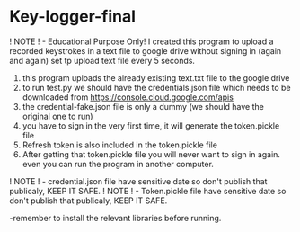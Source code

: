 # Key-logger-final
! NOTE ! - Educational Purpose Only!
I created this program to upload a recorded keystrokes in a text file to google drive without signing in (again and again)
set tp upload text file every 5 seconds.
1) this program uploads the already existing text.txt file to the google drive
2) to run test.py we should have the credentials.json file which needs to be downloaded from https://console.cloud.google.com/apis
3) the credential-fake.json file is only a dummy (we should have the original one to run)
4) you have to sign in the very first time, it will generate the token.pickle file
5) Refresh token is also included in the token.pickle file
6) After getting that token.pickle file you will never want to sign in again. even you can run the program in another computer.


! NOTE ! - credential.json file have sensitive date so don't publish that publicaly, KEEP IT SAFE.
! NOTE ! - Token.pickle file have sensitive date so don't publish that publicaly, KEEP IT SAFE.

-remember to install the relevant libraries before running.